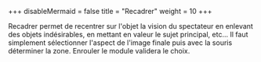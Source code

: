 +++
disableMermaid = false
title = "Recadrer"
weight = 10
+++

Recadrer permet de recentrer sur l'objet la vision du spectateur en
enlevant des objets indésirables, en mettant en valeur le sujet
principal, etc\... Il faut simplement sélectionner l'aspect de l'image
finale puis avec la souris déterminer la zone. Enrouler le module
validera le choix.
